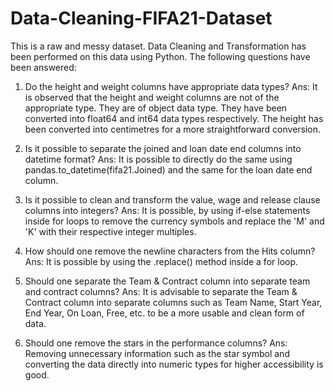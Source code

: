 # Data-Cleaning-FIFA21-Dataset
This is a raw and messy dataset. Data Cleaning and Transformation has been performed on this data using Python.
The following questions have been answered:

1. Do the height and weight columns have appropriate data types?
Ans: It is observed that the height and weight columns are not of the appropriate type. They are of object data type. They have been converted into float64 and int64 data types respectively. The height has been converted into centimetres for a more straightforward conversion.

2. Is it possible to separate the joined and loan date end columns into datetime format?
Ans: It is possible to directly do the same using pandas.to_datetime(fifa21.Joined) and the same for the loan date end column.

3. Is it possible to clean and transform the value, wage and release clause columns into integers?
Ans: It is possible, by using if-else statements inside for loops to remove the currency symbols and replace the 'M' and 'K' with their respective integer multiples.

4. How should one remove the newline characters from the Hits column?
Ans: It is possible by using the .replace() method inside a for loop.

5. Should one separate the Team & Contract column into separate team and contract columns?
Ans: It is advisable to separate the Team & Contract column into separate columns such as Team Name, Start Year, End Year, On Loan, Free, etc. to be a more usable and clean form of data.

6. Should one remove the stars in the performance columns?
Ans: Removing unnecessary information such as the star symbol and converting the data directly into numeric types for higher accessibility is good.
